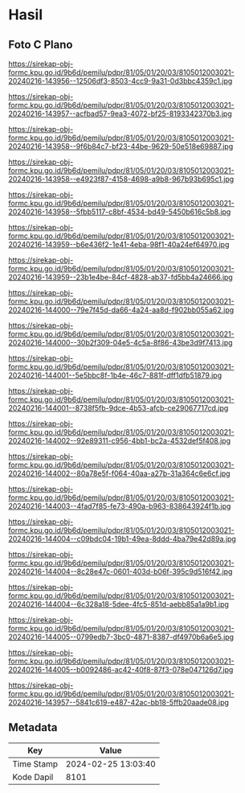 # Hasil

## Foto C Plano

https://sirekap-obj-formc.kpu.go.id/9b6d/pemilu/pdpr/81/05/01/20/03/8105012003021-20240216-143956--12506df3-8503-4cc9-9a31-0d3bbc4359c1.jpg

https://sirekap-obj-formc.kpu.go.id/9b6d/pemilu/pdpr/81/05/01/20/03/8105012003021-20240216-143957--acfbad57-9ea3-4072-bf25-8193342370b3.jpg

https://sirekap-obj-formc.kpu.go.id/9b6d/pemilu/pdpr/81/05/01/20/03/8105012003021-20240216-143958--9f6b84c7-bf23-44be-9629-50e518e69887.jpg

https://sirekap-obj-formc.kpu.go.id/9b6d/pemilu/pdpr/81/05/01/20/03/8105012003021-20240216-143958--e4923f87-4158-4698-a9b8-967b93b695c1.jpg

https://sirekap-obj-formc.kpu.go.id/9b6d/pemilu/pdpr/81/05/01/20/03/8105012003021-20240216-143958--5fbb5117-c8bf-4534-bd49-5450b616c5b8.jpg

https://sirekap-obj-formc.kpu.go.id/9b6d/pemilu/pdpr/81/05/01/20/03/8105012003021-20240216-143959--b6e436f2-1e41-4eba-98f1-40a24ef64970.jpg

https://sirekap-obj-formc.kpu.go.id/9b6d/pemilu/pdpr/81/05/01/20/03/8105012003021-20240216-143959--23b1e4be-84cf-4828-ab37-fd5bb4a24666.jpg

https://sirekap-obj-formc.kpu.go.id/9b6d/pemilu/pdpr/81/05/01/20/03/8105012003021-20240216-144000--79e7f45d-da66-4a24-aa8d-f902bb055a62.jpg

https://sirekap-obj-formc.kpu.go.id/9b6d/pemilu/pdpr/81/05/01/20/03/8105012003021-20240216-144000--30b2f309-04e5-4c5a-8f86-43be3d9f7413.jpg

https://sirekap-obj-formc.kpu.go.id/9b6d/pemilu/pdpr/81/05/01/20/03/8105012003021-20240216-144001--5e5bbc8f-1b4e-46c7-881f-dff1dfb51879.jpg

https://sirekap-obj-formc.kpu.go.id/9b6d/pemilu/pdpr/81/05/01/20/03/8105012003021-20240216-144001--8738f5fb-9dce-4b53-afcb-ce29067717cd.jpg

https://sirekap-obj-formc.kpu.go.id/9b6d/pemilu/pdpr/81/05/01/20/03/8105012003021-20240216-144002--92e89311-c956-4bb1-bc2a-4532def5f408.jpg

https://sirekap-obj-formc.kpu.go.id/9b6d/pemilu/pdpr/81/05/01/20/03/8105012003021-20240216-144002--80a78e5f-f064-40aa-a27b-31a364c6e6cf.jpg

https://sirekap-obj-formc.kpu.go.id/9b6d/pemilu/pdpr/81/05/01/20/03/8105012003021-20240216-144003--4fad7f85-fe73-490a-b963-838643924f1b.jpg

https://sirekap-obj-formc.kpu.go.id/9b6d/pemilu/pdpr/81/05/01/20/03/8105012003021-20240216-144004--c09bdc04-19b1-49ea-8ddd-4ba79e42d89a.jpg

https://sirekap-obj-formc.kpu.go.id/9b6d/pemilu/pdpr/81/05/01/20/03/8105012003021-20240216-144004--8c28e47c-0601-403d-b06f-395c9d516f42.jpg

https://sirekap-obj-formc.kpu.go.id/9b6d/pemilu/pdpr/81/05/01/20/03/8105012003021-20240216-144004--6c328a18-5dee-4fc5-851d-aebb85a1a9b1.jpg

https://sirekap-obj-formc.kpu.go.id/9b6d/pemilu/pdpr/81/05/01/20/03/8105012003021-20240216-144005--0799edb7-3bc0-4871-8387-df4970b6a6e5.jpg

https://sirekap-obj-formc.kpu.go.id/9b6d/pemilu/pdpr/81/05/01/20/03/8105012003021-20240216-144005--b0092486-ac42-40f8-87f3-078e047126d7.jpg

https://sirekap-obj-formc.kpu.go.id/9b6d/pemilu/pdpr/81/05/01/20/03/8105012003021-20240216-143957--5841c619-e487-42ac-bb18-5ffb20aade08.jpg


## Metadata

| Key        | Value               |
| ---------- | ------------------- |
| Time Stamp | 2024-02-25 13:03:40 |
| Kode Dapil | 8101                |



